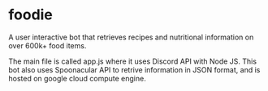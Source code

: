 # foodie

A user interactive bot that retrieves recipes and nutritional information on over 600k+ food items.

The main file is called app.js where it uses Discord API with Node JS. This bot also uses Spoonacular API to retrive information in JSON format, and is hosted on google cloud compute engine. 
